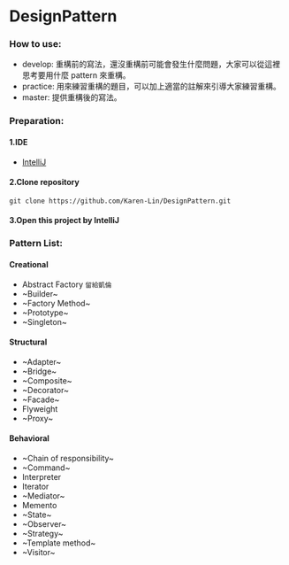 # DesignPattern

### How to use:
* develop: 重構前的寫法，還沒重構前可能會發生什麼問題，大家可以從這裡思考要用什麼 pattern 來重構。
* practice: 用來練習重構的題目，可以加上適當的註解來引導大家練習重構。
* master: 提供重構後的寫法。


### Preparation:
#### 1.IDE 
* [IntelliJ](https://www.jetbrains.com/idea/)

#### 2.Clone repository
<pre><code>git clone https://github.com/Karen-Lin/DesignPattern.git</pre></code>

#### 3.Open this project by IntelliJ

### Pattern List:

#### Creational
*  Abstract Factory ` 留給凱倫 `
*  ~Builder~
*  ~Factory Method~
*  ~Prototype~
*  ~Singleton~

#### Structural
*  ~Adapter~
*  ~Bridge~
*  ~Composite~
*  ~Decorator~
*  ~Facade~
*  Flyweight
*  ~Proxy~

#### Behavioral
*  ~Chain of responsibility~
*  ~Command~
*  Interpreter
*  Iterator
*  ~Mediator~
*  Memento
*  ~State~
*  ~Observer~
*  ~Strategy~
*  ~Template method~
*  ~Visitor~
